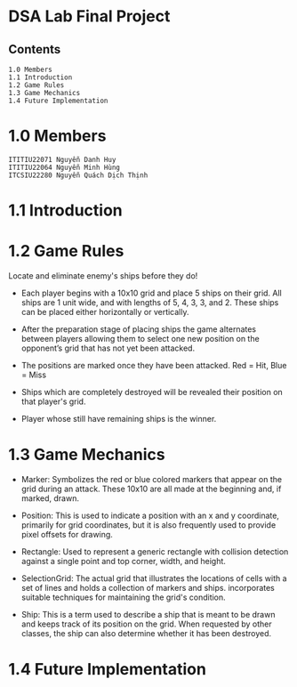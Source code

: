 # DSA Lab Final Project

## Contents

```
1.0 Members
1.1 Introduction
1.2 Game Rules
1.3 Game Mechanics
1.4 Future Implementation
```
# 1.0 Members
```
ITITIU22071 Nguyễn Danh Huy 
ITITIU22064 Nguyễn Minh Hùng
ITCSIU22280 Nguyễn Quách Dịch Thịnh
```
# 1.1 Introduction

# 1.2 Game Rules
Locate and eliminate enemy's ships before they do!

- Each player begins with a 10x10 grid and place 5 ships on their grid. All ships are 1 unit wide,
    and with lengths of 5, 4, 3, 3, and 2. These ships can be placed either horizontally or vertically.

- After the preparation stage of placing ships the game alternates between players allowing
    them to select one new position on the opponent’s grid that has not yet been attacked.
  
- The positions are marked once they have been attacked. Red = Hit, Blue = Miss

- Ships which are completely destroyed will be revealed their position on that player's grid.

- Player whose still have remaining ships is the winner.



# 1.3 Game Mechanics

- Marker: Symbolizes the red or blue colored markers that appear on the grid during an attack. These 10x10 are all made at the beginning and, if marked, drawn.
  
- Position: This is used to indicate a position with an x and y coordinate, primarily for grid coordinates, but it is also frequently used to provide pixel offsets for drawing.
  
- Rectangle: Used to represent a generic rectangle with collision detection against a single point and top corner, width, and height.
  
- SelectionGrid: The actual grid that illustrates the locations of cells with a set of lines and holds a collection of markers and ships. incorporates suitable techniques for maintaining the grid's condition.
  
- Ship: This is a term used to describe a ship that is meant to be drawn and keeps track of its position on the grid. When requested by other classes, the ship can also determine whether it has been destroyed.

# 1.4 Future Implementation


